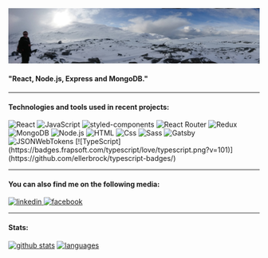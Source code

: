 <img src='/longView.JPG' alt='myPoorFeet'/>

#### "React, Node.js, Express and MongoDB." 


---

#### Technologies and tools used in recent projects:
<p>
  <img alt="React" src="https://img.shields.io/badge/React-61DAFB?logo=react&logoColor=white&style=flat" />
  <img alt="JavaScript" src="https://img.shields.io/badge/JavaScript-F7DF1E?logo=javascript&logoColor=white&style=flat" />
  <img alt="styled-components" src="https://img.shields.io/badge/styled-components-DB7093?logo=styled-components&logoColor=white&style=flat" />
  <img alt="React Router" src="https://img.shields.io/badge/React Router-CA4245?logo=React-router&logoColor=white&style=flat" />
  <img alt="Redux" src="https://img.shields.io/badge/Redux-764ABC?logo=Redux&logoColor=white&style=flat" />
  <img alt="MongoDB" src="https://img.shields.io/badge/MongoDB-47A248?logo=mongodb&logoColor=white&style=flat" />
  <img alt="Node.js" src="https://img.shields.io/badge/Node.js-339933?logo=node.js&logoColor=white&style=flat" />
  <img alt="HTML" src="https://img.shields.io/badge/HTML-E34F26?logo=html5&logoColor=white&style=flat" />
  <img alt="Css" src="https://img.shields.io/badge/CSS-1572B6?logo=css3&logoColor=white&style=flat" />
  <img alt="Sass" src="https://img.shields.io/badge/Sass-CC6699?logo=sass&logoColor=white&style=flat" />
  <img alt="Gatsby" src="https://img.shields.io/badge/Gatsby-663399?logo=gatsby&logoColor=white&style=flat" />
  <img alt="JSONWebTokens" src="https://img.shields.io/badge/JSON Web Tokens-000000?logo=json-web-tokens&logoColor=white&style=flat" />
  [![TypeScript](https://badges.frapsoft.com/typescript/love/typescript.png?v=101)](https://github.com/ellerbrock/typescript-badges/)
</p>

---

#### You can also find me on the following media:
<p>
<a href='https://www.linkedin.com/in/maciej-figat/'>
<img alt="linkedin" src="https://img.shields.io/badge/LinkedIn-0077B5?logo=linkedin&logoColor=white&style=flat" />
</a>
<a href='https://www.facebook.com/maciej.figat/'>
<img alt="facebook" src="https://img.shields.io/badge/Facebook-1877F2?logo=Facebook&logoColor=white&style=flat" />
</a>
</p>

---
#### Stats:
<a href="https://github-readme-stats.vercel.app/api?username=maciejfigat&count_private=true&title_color=FD9047&icon_color=FD9047&text_color=C0FFEE&custom_title=Maciej+Figat's+GitHub+Stats&show_icons=true&theme=dark&card_width=150&hide=issues,prs,contribs"><img alt="github stats" src="https://img.shields.io/badge/Github Stats-181717?logo=github&logoColor=white&style=flat"/></a>
<a href="https://github-readme-stats.vercel.app/api/top-langs/?username=maciejfigat"><img alt="languages" src="https://img.shields.io/badge/Most Used Languages-1877F2?logo=JavaScript&logoColor=white&style=flat"/></a>
<!-- <img
  src="https://github-readme-stats.vercel.app/api?username=maciejfigat&count_private=true&title_color=FD9047&icon_color=FD9047&text_color=C0FFEE&custom_title=Maciej+Figat's+GitHub+Stats&show_icons=true&theme=dark&card_width=150&hide=issues,prs,contribs"
/> -->

